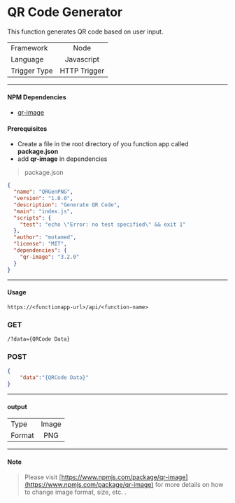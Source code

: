# QR Code Generator

This function generates QR code based on user input.


|              |            |
| ------------- |:-------------: |
| Framework     | Node 
| Language      | Javascript   |   
| Trigger Type | HTTP Trigger   |
---

#### NPM Dependencies
*   [qr-image](https://www.npmjs.com/package/qr-image)

#### Prerequisites

*   Create a file in the root directory of you function app called **package.json**
*   add **qr-image** in dependencies

>package.json
``` json
{
  "name": "QRGenPNG",
  "version": "1.0.0",
  "description": "Generate QR Code",
  "main": "index.js",
  "scripts": {
    "test": "echo \"Error: no test specified\" && exit 1"
  },
  "author": "motamed",
  "license": "MIT",
  "dependencies": {
    "qr-image": "3.2.0"
  }
}
```
---
#### Usage
```http
https://<functionapp-url>/api/<function-name>
```
### GET
```
/?data={QRCode Data}
```

### POST
``` json
{
    "data":"{QRCode Data}"
}
```
---
#### output

|              |            |
| ------------- |:-------------: |
| Type     | Image 
| Format      | PNG   |   

---
#### Note

> Please visit [https://www.npmjs.com/package/qr-image](https://www.npmjs.com/package/qr-image) for more details on how to change image format, size, etc. . 
